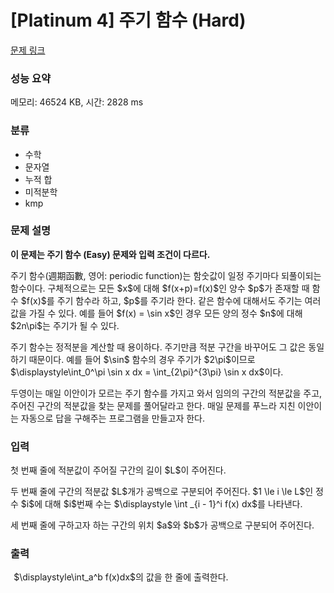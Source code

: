 # [Platinum 4] 주기 함수 (Hard)

[문제 링크](https://www.acmicpc.net/problem/31807) 

### 성능 요약

메모리: 46524 KB, 시간: 2828 ms

### 분류

* 수학
* 문자열
* 누적 합
* 미적분학
* kmp

### 문제 설명

<b>이 문제는 주기 함수 (Easy) 문제와 입력 조건이 다르다.</b>

<p>주기 함수(週期函數, 영어: periodic function)는 함숫값이 일정 주기마다 되풀이되는 함수이다. 구체적으로는 모든 
$x$에 대해 
$f(x+p)=f(x)$인 양수 
$p$가 존재할 때 함수 
$f(x)$를 주기 함수라 하고, 
$p$를 주기라 한다. 같은 함수에 대해서도 주기는 여러 값을 가질 수 있다. 예를 들어 
$f(x) = \sin x$인 경우 모든 양의 정수 
$n$에 대해 
$2n\pi$는 주기가 될 수 있다.</p>

<p>주기 함수는 정적분을 계산할 때 용이하다. 주기만큼 적분 구간을 바꾸어도 그 값은 동일하기 때문이다. 예를 들어 
$\sin$ 함수의 경우 주기가 
$2\pi$이므로 
$\displaystyle\int_0^\pi \sin x dx = \int_{2\pi}^{3\pi} \sin x dx$이다.</p>

<p>두영이는 매일 이안이가 모르는 주기 함수를 가지고 와서 임의의 구간의 적분값을 주고, 주어진 구간의 적분값을 찾는 문제를 풀어달라고 한다. 매일 문제를 푸느라 지친 이안이는 자동으로 답을 구해주는 프로그램을 만들고자 한다.</p>

### 입력 

<p>첫 번째 줄에 적분값이 주어질 구간의 길이 
$L$이 주어진다.</p>

<p>두 번째 줄에 구간의 적분값 
$L$개가 공백으로 구분되어 주어진다. 
$1 \le i \le L$인 정수 
$i$에 대해 
$i$번째 수는 
$\displaystyle \int _{i - 1}^i f(x) dx$를 나타낸다.</p>

<p>세 번째 줄에 구하고자 하는 구간의 위치 
$a$와 
$b$가 공백으로 구분되어 주어진다.</p>

### 출력 

<p> 
$\displaystyle\int_a^b f(x)dx$의 값을 한 줄에 출력한다.</p>